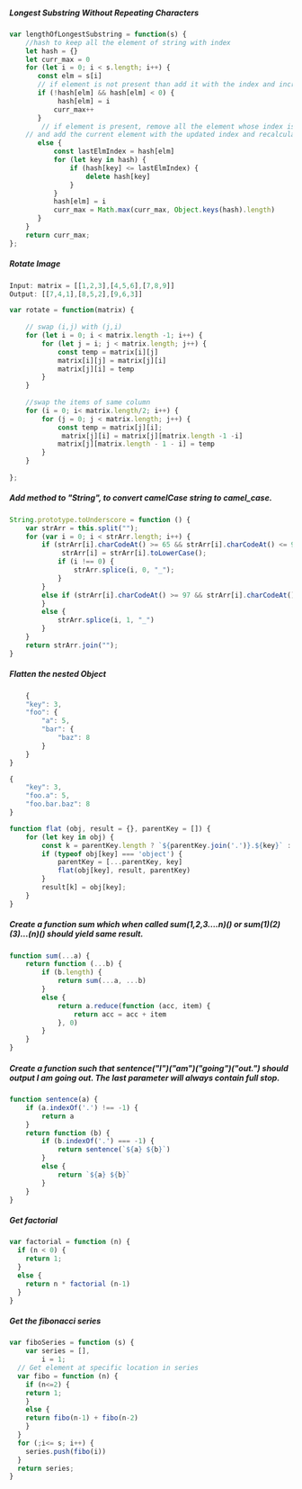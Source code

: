 #####  Longest Substring Without Repeating Characters

```javascript
var lengthOfLongestSubstring = function(s) {
    //hash to keep all the element of string with index
    let hash = {}
    let curr_max = 0
    for (let i = 0; i < s.length; i++) {
       const elm = s[i]
       // if element is not present than add it with the index and increment the max
       if (!hash[elm] && hash[elm] < 0) {
            hash[elm] = i
           curr_max++
       }
        // if element is present, remove all the element whose index is <=  the current element 
	// and add the current element with the updated index and recalculate the max string length
       else {
           const lastElmIndex = hash[elm]
           for (let key in hash) {
               if (hash[key] <= lastElmIndex) {
                   delete hash[key]
               }
           }
           hash[elm] = i
           curr_max = Math.max(curr_max, Object.keys(hash).length)
       }
    }
    return curr_max;
};
```

##### Rotate Image
```javascript
Input: matrix = [[1,2,3],[4,5,6],[7,8,9]]
Output: [[7,4,1],[8,5,2],[9,6,3]]
```
```javascript
var rotate = function(matrix) {
    
    // swap (i,j) with (j,i)
    for (let i = 0; i < matrix.length -1; i++) {
        for (let j = i; j < matrix.length; j++) {
            const temp = matrix[i][j]
            matrix[i][j] = matrix[j][i]
            matrix[j][i] = temp
        }
    }
    
    //swap the items of same column
    for (i = 0; i< matrix.length/2; i++) {
        for (j = 0; j < matrix.length; j++) {
            const temp = matrix[j][i];
             matrix[j][i] = matrix[j][matrix.length -1 -i]
            matrix[j][matrix.length - 1 - i] = temp 
        }
    }
    
};
```


##### Add method to "String", to convert camelCase string to camel_case.

```javascript
String.prototype.toUnderscore = function () {
    var strArr = this.split("");
    for (var i = 0; i < strArr.length; i++) {
        if (strArr[i].charCodeAt() >= 65 && strArr[i].charCodeAt() <= 90 ) {
             strArr[i] = strArr[i].toLowerCase();
            if (i !== 0) {
                strArr.splice(i, 0, "_");
            }
        }
        else if (strArr[i].charCodeAt() >= 97 && strArr[i].charCodeAt() <= 122 ) {
        }
        else {
            strArr.splice(i, 1, "_")
        }
    }
    return strArr.join("");
}
```

##### Flatten the nested Object

```javascript
	{
    "key": 3,
    "foo": {
        "a": 5,
        "bar": {
            "baz": 8
        }
    }
}
```

```javascript
{
    "key": 3,
    "foo.a": 5,
    "foo.bar.baz": 8
}
```

```javascript
function flat (obj, result = {}, parentKey = []) {
	for (let key in obj) {
		const k = parentKey.length ? `${parentKey.join('.')}.${key}` : key
		if (typeof obj[key] === 'object') {
			parentKey = [...parentKey, key]
			flat(obj[key], result, parentKey)	
		}
		result[k] = obj[key];
	}
}
```

##### Create a function sum which when called sum(1,2,3....n)() or sum(1)(2)(3)...(n)() should yield same result.

```javascript
function sum(...a) {
    return function (...b) {
        if (b.length) {
            return sum(...a, ...b)
        }
        else {
            return a.reduce(function (acc, item) {
                return acc = acc + item
            }, 0)
        }
    }
}
```

##### Create a function such that sentence("I")("am")("going")("out.") should output I am going out. The last parameter will always contain full stop.

```javascript
function sentence(a) {
    if (a.indexOf('.') !== -1) {
        return a
    }
    return function (b) {
        if (b.indexOf('.') === -1) {
            return sentence(`${a} ${b}`)
        }
        else {
            return `${a} ${b}`
        }
    }
}
```

##### Get factorial
```javascript
var factorial = function (n) {
  if (n < 0) {
  	return 1;
  }
  else {
  	return n * factorial (n-1)
  }
}
```

##### Get the fibonacci series
```javascript
var fiboSeries = function (s) {
	var series = [],
  		i = 1;
  // Get element at specific location in series
  var fibo = function (n) {
    if (n<=2) {
    return 1;
    }
    else {
    return fibo(n-1) + fibo(n-2)
    }
  }
  for (;i<= s; i++) {
  	series.push(fibo(i))
  }
  return series;
}
```

